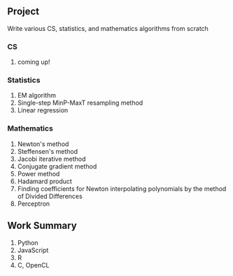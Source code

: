 ## Project

Write various CS, statistics, and mathematics algorithms from scratch

### CS

1. coming up!

### Statistics

1. EM algorithm
2. Single-step MinP-MaxT resampling method
3. Linear regression

### Mathematics

1. Newton's method
2. Steffensen's method
3. Jacobi iterative method
4. Conjugate gradient method
5. Power method
6. Hadamard product
7. Finding coefficients for Newton interpolating polynomials by the method of Divided Differences
8. Perceptron

## Work Summary

1. Python
2. JavaScript
3. R
4. C, OpenCL

